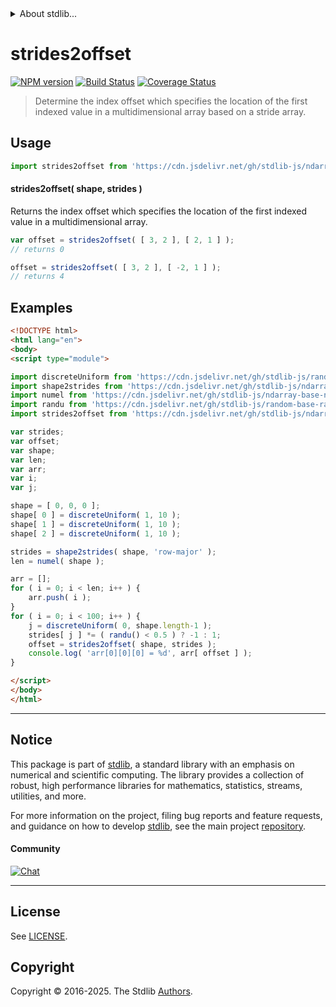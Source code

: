<!--

@license Apache-2.0

Copyright (c) 2018 The Stdlib Authors.

Licensed under the Apache License, Version 2.0 (the "License");
you may not use this file except in compliance with the License.
You may obtain a copy of the License at

   http://www.apache.org/licenses/LICENSE-2.0

Unless required by applicable law or agreed to in writing, software
distributed under the License is distributed on an "AS IS" BASIS,
WITHOUT WARRANTIES OR CONDITIONS OF ANY KIND, either express or implied.
See the License for the specific language governing permissions and
limitations under the License.

-->


<details>
  <summary>
    About stdlib...
  </summary>
  <p>We believe in a future in which the web is a preferred environment for numerical computation. To help realize this future, we've built stdlib. stdlib is a standard library, with an emphasis on numerical and scientific computation, written in JavaScript (and C) for execution in browsers and in Node.js.</p>
  <p>The library is fully decomposable, being architected in such a way that you can swap out and mix and match APIs and functionality to cater to your exact preferences and use cases.</p>
  <p>When you use stdlib, you can be absolutely certain that you are using the most thorough, rigorous, well-written, studied, documented, tested, measured, and high-quality code out there.</p>
  <p>To join us in bringing numerical computing to the web, get started by checking us out on <a href="https://github.com/stdlib-js/stdlib">GitHub</a>, and please consider <a href="https://opencollective.com/stdlib">financially supporting stdlib</a>. We greatly appreciate your continued support!</p>
</details>

# strides2offset

[![NPM version][npm-image]][npm-url] [![Build Status][test-image]][test-url] [![Coverage Status][coverage-image]][coverage-url] <!-- [![dependencies][dependencies-image]][dependencies-url] -->

> Determine the index offset which specifies the location of the first indexed value in a multidimensional array based on a stride array.

<!-- Section to include introductory text. Make sure to keep an empty line after the intro `section` element and another before the `/section` close. -->

<section class="intro">

</section>

<!-- /.intro -->

<!-- Package usage documentation. -->



<section class="usage">

## Usage

```javascript
import strides2offset from 'https://cdn.jsdelivr.net/gh/stdlib-js/ndarray-base-strides2offset@esm/index.mjs';
```

#### strides2offset( shape, strides )

Returns the index offset which specifies the location of the first indexed value in a multidimensional array.

```javascript
var offset = strides2offset( [ 3, 2 ], [ 2, 1 ] );
// returns 0

offset = strides2offset( [ 3, 2 ], [ -2, 1 ] );
// returns 4
```

</section>

<!-- /.usage -->

<!-- Package usage notes. Make sure to keep an empty line after the `section` element and another before the `/section` close. -->

<section class="notes">

</section>

<!-- /.notes -->

<!-- Package usage examples. -->

<section class="examples">

## Examples

<!-- eslint no-undef: "error" -->

```html
<!DOCTYPE html>
<html lang="en">
<body>
<script type="module">

import discreteUniform from 'https://cdn.jsdelivr.net/gh/stdlib-js/random-base-discrete-uniform@esm/index.mjs';
import shape2strides from 'https://cdn.jsdelivr.net/gh/stdlib-js/ndarray-base-shape2strides@esm/index.mjs';
import numel from 'https://cdn.jsdelivr.net/gh/stdlib-js/ndarray-base-numel@esm/index.mjs';
import randu from 'https://cdn.jsdelivr.net/gh/stdlib-js/random-base-randu@esm/index.mjs';
import strides2offset from 'https://cdn.jsdelivr.net/gh/stdlib-js/ndarray-base-strides2offset@esm/index.mjs';

var strides;
var offset;
var shape;
var len;
var arr;
var i;
var j;

shape = [ 0, 0, 0 ];
shape[ 0 ] = discreteUniform( 1, 10 );
shape[ 1 ] = discreteUniform( 1, 10 );
shape[ 2 ] = discreteUniform( 1, 10 );

strides = shape2strides( shape, 'row-major' );
len = numel( shape );

arr = [];
for ( i = 0; i < len; i++ ) {
    arr.push( i );
}
for ( i = 0; i < 100; i++ ) {
    j = discreteUniform( 0, shape.length-1 );
    strides[ j ] *= ( randu() < 0.5 ) ? -1 : 1;
    offset = strides2offset( shape, strides );
    console.log( 'arr[0][0][0] = %d', arr[ offset ] );
}

</script>
</body>
</html>
```

</section>

<!-- /.examples -->

<!-- Section to include cited references. If references are included, add a horizontal rule *before* the section. Make sure to keep an empty line after the `section` element and another before the `/section` close. -->

<section class="references">

</section>

<!-- /.references -->

<!-- Section for related `stdlib` packages. Do not manually edit this section, as it is automatically populated. -->

<section class="related">

</section>

<!-- /.related -->

<!-- Section for all links. Make sure to keep an empty line after the `section` element and another before the `/section` close. -->


<section class="main-repo" >

* * *

## Notice

This package is part of [stdlib][stdlib], a standard library with an emphasis on numerical and scientific computing. The library provides a collection of robust, high performance libraries for mathematics, statistics, streams, utilities, and more.

For more information on the project, filing bug reports and feature requests, and guidance on how to develop [stdlib][stdlib], see the main project [repository][stdlib].

#### Community

[![Chat][chat-image]][chat-url]

---

## License

See [LICENSE][stdlib-license].


## Copyright

Copyright &copy; 2016-2025. The Stdlib [Authors][stdlib-authors].

</section>

<!-- /.stdlib -->

<!-- Section for all links. Make sure to keep an empty line after the `section` element and another before the `/section` close. -->

<section class="links">

[npm-image]: http://img.shields.io/npm/v/@stdlib/ndarray-base-strides2offset.svg
[npm-url]: https://npmjs.org/package/@stdlib/ndarray-base-strides2offset

[test-image]: https://github.com/stdlib-js/ndarray-base-strides2offset/actions/workflows/test.yml/badge.svg?branch=main
[test-url]: https://github.com/stdlib-js/ndarray-base-strides2offset/actions/workflows/test.yml?query=branch:main

[coverage-image]: https://img.shields.io/codecov/c/github/stdlib-js/ndarray-base-strides2offset/main.svg
[coverage-url]: https://codecov.io/github/stdlib-js/ndarray-base-strides2offset?branch=main

<!--

[dependencies-image]: https://img.shields.io/david/stdlib-js/ndarray-base-strides2offset.svg
[dependencies-url]: https://david-dm.org/stdlib-js/ndarray-base-strides2offset/main

-->

[chat-image]: https://img.shields.io/gitter/room/stdlib-js/stdlib.svg
[chat-url]: https://app.gitter.im/#/room/#stdlib-js_stdlib:gitter.im

[stdlib]: https://github.com/stdlib-js/stdlib

[stdlib-authors]: https://github.com/stdlib-js/stdlib/graphs/contributors

[umd]: https://github.com/umdjs/umd
[es-module]: https://developer.mozilla.org/en-US/docs/Web/JavaScript/Guide/Modules

[deno-url]: https://github.com/stdlib-js/ndarray-base-strides2offset/tree/deno
[deno-readme]: https://github.com/stdlib-js/ndarray-base-strides2offset/blob/deno/README.md
[umd-url]: https://github.com/stdlib-js/ndarray-base-strides2offset/tree/umd
[umd-readme]: https://github.com/stdlib-js/ndarray-base-strides2offset/blob/umd/README.md
[esm-url]: https://github.com/stdlib-js/ndarray-base-strides2offset/tree/esm
[esm-readme]: https://github.com/stdlib-js/ndarray-base-strides2offset/blob/esm/README.md
[branches-url]: https://github.com/stdlib-js/ndarray-base-strides2offset/blob/main/branches.md

[stdlib-license]: https://raw.githubusercontent.com/stdlib-js/ndarray-base-strides2offset/main/LICENSE

</section>

<!-- /.links -->
